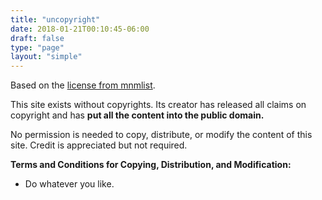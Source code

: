 ```yaml
---
title: "uncopyright"
date: 2018-01-21T00:10:45-06:00
draft: false
type: "page"
layout: "simple"
---
```


Based on the [license from mnmlist](http://mnmlist.com/uncopyright/).

This site exists without copyrights. Its creator has released all claims on copyright and has **put all the content into the public domain.**

No permission is needed to copy, distribute, or modify the content of this site. Credit is appreciated but not required.

**Terms and Conditions for Copying, Distribution, and Modification:**

- Do whatever you like.
